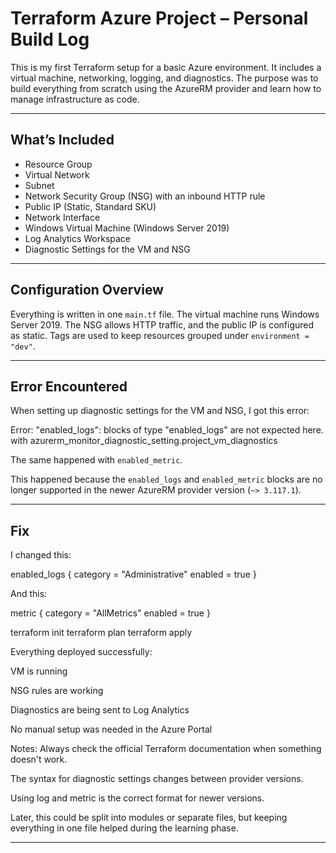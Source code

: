 # Terraform Azure Project – Personal Build Log

This is my first Terraform setup for a basic Azure environment. It includes a virtual machine, networking, logging, and diagnostics. The purpose was to build everything from scratch using the AzureRM provider and learn how to manage infrastructure as code.

---

## What’s Included

- Resource Group  
- Virtual Network  
- Subnet  
- Network Security Group (NSG) with an inbound HTTP rule  
- Public IP (Static, Standard SKU)  
- Network Interface  
- Windows Virtual Machine (Windows Server 2019)  
- Log Analytics Workspace  
- Diagnostic Settings for the VM and NSG  

---

## Configuration Overview

Everything is written in one `main.tf` file. The virtual machine runs Windows Server 2019. The NSG allows HTTP traffic, and the public IP is configured as static. Tags are used to keep resources grouped under `environment = "dev"`.

---

## Error Encountered

When setting up diagnostic settings for the VM and NSG, I got this error:

Error: "enabled_logs": blocks of type "enabled_logs" are not expected here.
with azurerm_monitor_diagnostic_setting.project_vm_diagnostics



The same happened with `enabled_metric`.

This happened because the `enabled_logs` and `enabled_metric` blocks are no longer supported in the newer AzureRM provider version (`~> 3.117.1`).

---

## Fix

I changed this:


enabled_logs {
  category = "Administrative"
  enabled  = true
}


And this:

metric {
  category = "AllMetrics"
  enabled  = true
}



terraform init
terraform plan
terraform apply


Everything deployed successfully:

VM is running

NSG rules are working

Diagnostics are being sent to Log Analytics

No manual setup was needed in the Azure Portal


Notes:
Always check the official Terraform documentation when something doesn't work.

The syntax for diagnostic settings changes between provider versions.

Using log and metric is the correct format for newer versions.

Later, this could be split into modules or separate files, but keeping everything in one file helped during the learning phase.



---


